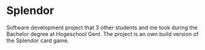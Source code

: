 # Splendor

Software development project that 3 other students and me took during the Bachelor degree at Hogeschool Gent. The project is an own build version of the Splendor card game.
